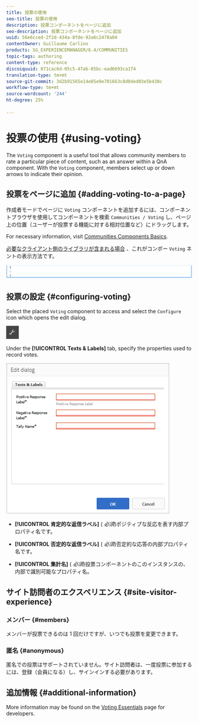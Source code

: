 ```yaml
---
title: 投票の使用
seo-title: 投票の使用
description: 投票コンポーネントをページに追加
seo-description: 投票コンポーネントをページに追加
uuid: 56e6cced-2f2d-434a-8fde-92a6c2478a04
contentOwner: Guillaume Carlino
products: SG_EXPERIENCEMANAGER/6.4/COMMUNITIES
topic-tags: authoring
content-type: reference
discoiquuid: 071cac6d-05c5-47ab-85bc-ead6693ca1f4
translation-type: tm+mt
source-git-commit: 3d2b91565e14e85e9e701663c8d0ded03e5b430c
workflow-type: tm+mt
source-wordcount: '244'
ht-degree: 25%

---
```



# 投票の使用 {#using-voting}

The `Voting` component is a useful tool that allows community members to rate a particular piece of content, such as an answer within a QnA component. With the `Voting` component, members select up or down arrows to indicate their opinion.

## 投票をページに追加 {#adding-voting-to-a-page}

作成者モードでページに `Voting` コンポーネントを追加するには、コンポーネントブラウザを使用してコンポーネントを検索 `Communities / Voting` し、ページ上の位置（ユーザーが投票する機能に対する相対位置など）にドラッグします。

For necessary information, visit [Communities Components Basics](basics.md).

[必要なクライアント側のライブラリが含まれる場合](essentials-voting.md#essentials-for-client-side) 、これがコンポー `Voting` ネントの表示方法です。

![chlimage_1-307](assets/chlimage_1-307.png)

## 投票の設定 {#configuring-voting}

Select the placed `Voting` component to access and select the `Configure` icon which opens the edit dialog.

![chlimage_1-308](assets/chlimage_1-308.png)

Under the **[!UICONTROL Texts &amp; Labels]** tab, specify the properties used to record votes.

![chlimage_1-309](assets/chlimage_1-309.png)

* **[!UICONTROL 肯定的な返信ラベル]**
(
*必須*)ポジティブな反応を表す内部プロパティ名です。

* **[!UICONTROL 否定的な返信ラベル]**
(
*必須*)否定的な応答の内部プロパティ名です。

* **[!UICONTROL 集計名]**
(
*必須*)投票コンポーネントのこのインスタンスの、内部で識別可能なプロパティ名。

## サイト訪問者のエクスペリエンス {#site-visitor-experience}

### メンバー {#members}

メンバーが投票できるのは 1 回だけですが、いつでも投票を変更できます。

### 匿名 {#anonymous}

匿名での投票はサポートされていません。サイト訪問者は、一度投票に参加するには、登録（会員になる）し、サインインする必要があります。

## 追加情報 {#additional-information}

More information may be found on the [Voting Essentials](essentials-voting.md) page for developers.
